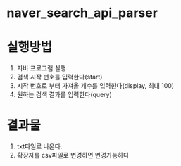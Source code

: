 # naver_search_api_parser

# 실행방법
1. 자바 프로그램 실행
2. 검색 시작 번호를 입력한다(start)
3. 시작 번호로 부터 가져올 개수를 입력한다(display, 최대 100)
4. 원하는 검색 결과를 입력한다(query)
 
# 결과물
1. txt파일로 나온다.
2. 확장자를 csv파일로 변경하면 변경가능하다
